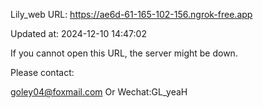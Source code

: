 Lily_web URL: https://ae6d-61-165-102-156.ngrok-free.app

Updated at: 2024-12-10 14:47:02

If you cannot open this URL, the server might be down.

Please contact: 

goley04@foxmail.com Or Wechat:GL_yeaH